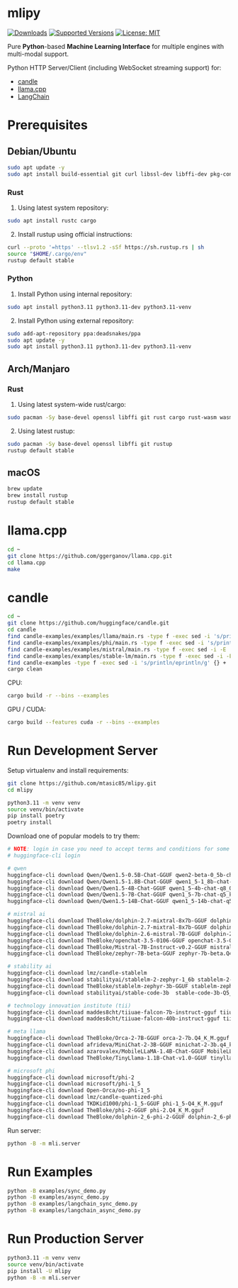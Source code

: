 # mlipy

<!--
[![Build][build-image]]()
[![Status][status-image]][pypi-project-url]
[![Stable Version][stable-ver-image]][pypi-project-url]
[![Coverage][coverage-image]]()
[![Python][python-ver-image]][pypi-project-url]
[![License][mit-image]][mit-url]
-->
[![Downloads](https://img.shields.io/pypi/dm/mlipy)](https://pypistats.org/packages/mlipy)
[![Supported Versions](https://img.shields.io/pypi/pyversions/mlipy)](https://pypi.org/project/mlipy)
[![License: MIT](https://img.shields.io/badge/license-MIT-blue.svg)](https://opensource.org/licenses/MIT)

Pure **Python**-based **Machine Learning Interface** for multiple engines with multi-modal support.

Python HTTP Server/Client (including WebSocket streaming support) for:
- [candle](https://github.com/huggingface/candle)
- [llama.cpp](https://github.com/ggerganov/llama.cpp)
- [LangChain](https://python.langchain.com)


# Prerequisites

## Debian/Ubuntu

```bash
sudo apt update -y
sudo apt install build-essential git curl libssl-dev libffi-dev pkg-config
```


### Rust

1) Using latest system repository:

```bash
sudo apt install rustc cargo
```

2) Install rustup using official instructions:

```bash
curl --proto '=https' --tlsv1.2 -sSf https://sh.rustup.rs | sh
source "$HOME/.cargo/env"
rustup default stable
```


### Python

1) Install Python using internal repository:
```bash
sudo apt install python3.11 python3.11-dev python3.11-venv
```

2) Install Python using external repository:
```bash
sudo add-apt-repository ppa:deadsnakes/ppa
sudo apt update -y
sudo apt install python3.11 python3.11-dev python3.11-venv
```


## Arch/Manjaro

### Rust

1) Using latest system-wide rust/cargo:
```bash
sudo pacman -Sy base-devel openssl libffi git rust cargo rust-wasm wasm-bindgen
```

2) Using latest rustup:
```bash
sudo pacman -Sy base-devel openssl libffi git rustup
rustup default stable
```


## macOS

```bash
brew update
brew install rustup
rustup default stable
```


# llama.cpp

```bash
cd ~
git clone https://github.com/ggerganov/llama.cpp.git
cd llama.cpp
make
```


# candle

```bash
cd ~
git clone https://github.com/huggingface/candle.git
cd candle
find candle-examples/examples/llama/main.rs -type f -exec sed -i 's/print!("{prompt}")/eprint!("{prompt}")/g' {} +
find candle-examples/examples/phi/main.rs -type f -exec sed -i 's/print!("{prompt}")/eprint!("{prompt}")/g' {} +
find candle-examples/examples/mistral/main.rs -type f -exec sed -i -E 's/print\\!\\("\\{t\\}"\\)$/eprint\\!\\("\\{t\\}"\\)/g' {} +
find candle-examples/examples/stable-lm/main.rs -type f -exec sed -i -E 's/print\\!\\("\\{t\\}"\\)$/eprint\\!\\("\\{t\\}"\\)/g' {} +
find candle-examples -type f -exec sed -i 's/println/eprintln/g' {} +
cargo clean
```

CPU:
```bash
cargo build -r --bins --examples
```

GPU / CUDA:
```bash
cargo build --features cuda -r --bins --examples
```

# Run Development Server

Setup virtualenv and install requirements:

```bash
git clone https://github.com/mtasic85/mlipy.git
cd mlipy

python3.11 -m venv venv
source venv/bin/activate
pip install poetry
poetry install
```

Download one of popular models to try them:

```bash
# NOTE: login in case you need to accept terms and conditions for some models
# huggingface-cli login

# qwen
huggingface-cli download Qwen/Qwen1.5-0.5B-Chat-GGUF qwen2-beta-0_5b-chat-q8_0.gguf
huggingface-cli download Qwen/Qwen1.5-1.8B-Chat-GGUF qwen1_5-1_8b-chat-q8_0.gguf
huggingface-cli download Qwen/Qwen1.5-4B-Chat-GGUF qwen1_5-4b-chat-q8_0.gguf
huggingface-cli download Qwen/Qwen1.5-7B-Chat-GGUF qwen1_5-7b-chat-q5_k_m.gguf
huggingface-cli download Qwen/Qwen1.5-14B-Chat-GGUF qwen1_5-14b-chat-q5_k_m.gguf

# mistral ai
huggingface-cli download TheBloke/dolphin-2.7-mixtral-8x7b-GGUF dolphin-2.7-mixtral-8x7b.Q3_K_M.gguf
huggingface-cli download TheBloke/dolphin-2.7-mixtral-8x7b-GGUF dolphin-2.7-mixtral-8x7b.Q4_K_M.gguf
huggingface-cli download TheBloke/dolphin-2.6-mistral-7B-GGUF dolphin-2.6-mistral-7b.Q4_K_M.gguf
huggingface-cli download TheBloke/openchat-3.5-0106-GGUF openchat-3.5-0106.Q4_K_M.gguf
huggingface-cli download TheBloke/Mistral-7B-Instruct-v0.2-GGUF mistral-7b-instruct-v0.2.Q4_K_M.gguf
huggingface-cli download TheBloke/zephyr-7B-beta-GGUF zephyr-7b-beta.Q4_K_M.gguf

# stability ai
huggingface-cli download lmz/candle-stablelm
huggingface-cli download stabilityai/stablelm-2-zephyr-1_6b stablelm-2-zephyr-1_6b-Q4_1.gguf
huggingface-cli download TheBloke/stablelm-zephyr-3b-GGUF stablelm-zephyr-3b.Q4_K_M.gguf
huggingface-cli download stabilityai/stable-code-3b  stable-code-3b-Q5_K_M.gguf

# technology innovation institute (tii)
huggingface-cli download maddes8cht/tiiuae-falcon-7b-instruct-gguf tiiuae-falcon-7b-instruct-Q4_K_M.gguf
huggingface-cli download maddes8cht/tiiuae-falcon-40b-instruct-gguf tiiuae-falcon-40b-instruct-Q3_K_M.gguf

# meta llama
huggingface-cli download TheBloke/Orca-2-7B-GGUF orca-2-7b.Q4_K_M.gguf
huggingface-cli download afrideva/MiniChat-2-3B-GGUF minichat-2-3b.q4_k_m.gguf
huggingface-cli download azarovalex/MobileLLaMA-1.4B-Chat-GGUF MobileLLaMA-1.4B-Chat-Q4_K.gguf
huggingface-cli download TheBloke/TinyLlama-1.1B-Chat-v1.0-GGUF tinyllama-1.1b-chat-v1.0.Q4_K_M.gguf

# microsoft phi
huggingface-cli download microsoft/phi-2
huggingface-cli download microsoft/phi-1_5
huggingface-cli download Open-Orca/oo-phi-1_5
huggingface-cli download lmz/candle-quantized-phi
huggingface-cli download TKDKid1000/phi-1_5-GGUF phi-1_5-Q4_K_M.gguf
huggingface-cli download TheBloke/phi-2-GGUF phi-2.Q4_K_M.gguf
huggingface-cli download TheBloke/dolphin-2_6-phi-2-GGUF dolphin-2_6-phi-2.Q4_K_M.gguf
```

Run server:

```bash
python -B -m mli.server
```


# Run Examples

```bash
python -B examples/sync_demo.py
python -B examples/async_demo.py
python -B examples/langchain_sync_demo.py
python -B examples/langchain_async_demo.py
```


# Run Production Server

```bash
python3.11 -m venv venv
source venv/bin/activate
pip install -U mlipy
python -B -m mli.server
```
